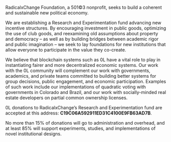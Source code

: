 
RadicalxChange Foundation, a 501©3 nonprofit, seeks to build a coherent and sustainable new political economy.




We are establishing a Research and Experimentation fund advancing new incentive structures. By encouraging investment in public goods, optimizing the use of club goods, and reexamining old assumptions about property and democracy – as well as by building bridges between academic rigor and public imagination – we seek to lay foundations for new institutions that allow everyone to participate in the value they co\-create.




We believe that blockchain systems such as 0L have a vital role to play in instantiating fairer and more decentralized economic systems. Our work with the 0L community will complement our work with governments, academics, and private teams committed to building better systems for group decisions, public engagement, and economic participation. Examples of such work include our implementations of quadratic voting with governments in Colorado and Brazil, and our work with socially\-minded real estate developers on partial common ownership licenses.




0L donations to RadicalxChange’s Research and Experimentation fund are accepted at this address: **C19C06A592911ED31C4100E9FB63AD7B**. 




No more than 15% of donations will go to administration and overhead, and at least 85% will support experiments, studies, and implementations of novel institutional designs.


